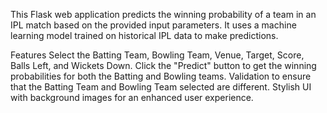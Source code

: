 
This Flask web application predicts the winning probability of a team in an IPL match based on the provided input parameters. It uses a machine learning model trained on historical IPL data to make predictions.

Features
Select the Batting Team, Bowling Team, Venue, Target, Score, Balls Left, and Wickets Down.
Click the "Predict" button to get the winning probabilities for both the Batting and Bowling teams.
Validation to ensure that the Batting Team and Bowling Team selected are different.
Stylish UI with background images for an enhanced user experience.
